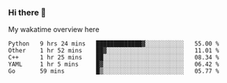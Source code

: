 ### Hi there 👋

<!--
**Jassy930/Jassy930** is a ✨ _special_ ✨ repository because its `README.md` (this file) appears on your GitHub profile.

Here are some ideas to get you started:

- 🔭 I’m currently working on ...
- 🌱 I’m currently learning ...
- 👯 I’m looking to collaborate on ...
- 🤔 I’m looking for help with ...
- 💬 Ask me about ...
- 📫 How to reach me: ...
- 😄 Pronouns: ...
- ⚡ Fun fact: ...
-->

My wakatime overview here
<!--START_SECTION:waka-->
```text
Python   9 hrs 24 mins   █████████████▓░░░░░░░░░░░   55.00 % 
Other    1 hr 52 mins    ██▓░░░░░░░░░░░░░░░░░░░░░░   11.01 % 
C++      1 hr 25 mins    ██░░░░░░░░░░░░░░░░░░░░░░░   08.34 % 
YAML     1 hr 5 mins     █▓░░░░░░░░░░░░░░░░░░░░░░░   06.42 % 
Go       59 mins         █▒░░░░░░░░░░░░░░░░░░░░░░░   05.77 % 
```
<!--END_SECTION:waka-->
